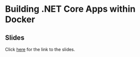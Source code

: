 # Building .NET Core Apps within Docker

## Slides
Click [here](http://slides.com/fabianvansteen/building-net-core-apps-within-docker#/) for the link to the slides.
